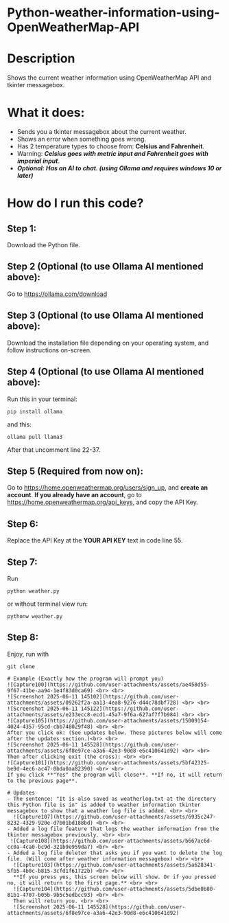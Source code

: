# Python-weather-information-using-OpenWeatherMap-API
# Description
Shows the current weather information using OpenWeatherMap API and tkinter messagebox.
# What it does:
- Sends you a tkinter messagebox about the current weather.
- Shows an error when something goes wrong.
- Has 2 temperature types to choose from: **Celsius and Fahrenheit**.
- Warning: ***Celsius goes with metric input and Fahrenheit goes with imperial input***.
- ***Optional: Has an AI to chat. (using Ollama and requires windows 10 or later)***
# How do I run this code?
## Step 1:
Download the Python file.
## Step 2 (Optional (to use Ollama AI mentioned above):
Go to https://ollama.com/download
## Step 3 (Optional (to use Ollama AI mentioned above):
Download the installation file depending on your operating system, and follow instructions on-screen.
## Step 4 (Optional (to use Ollama AI mentioned above):
Run this in your terminal:
```
pip install ollama
```
and this:
```
ollama pull llama3
```
After that uncomment line 22-37.
## Step 5 (Required from now on):
Go to https://home.openweathermap.org/users/sign_up, and **create an account**. **If you already have an account**, go to https://home.openweathermap.org/api_keys, and copy the API Key.
## Step 6:
Replace the API Key at the **YOUR API KEY** text in code line 55.
## Step 7:
Run 
```
python weather.py
```
or without terminal view run:
```
pythonw weather.py
```
## Step 8:
Enjoy, run with
```
git clone

# Example (Exactly how the program will prompt you)
![Capture100](https://github.com/user-attachments/assets/ae458d55-9f67-41be-aa94-1e4f83d0ca69) <br> <br>
![Screenshot 2025-06-11 145102](https://github.com/user-attachments/assets/09262f2a-aa13-4ea8-9276-d44c78dbf728) <br> <br>
![Screenshot 2025-06-11 145122](https://github.com/user-attachments/assets/e233ecc8-ecd1-45a7-9f6a-627af7f7b984) <br> <br>
![Capture105](https://github.com/user-attachments/assets/15009154-4024-4357-95cd-cbb748029f48) <br> <br>
After you click ok: (See updates below. These pictures below will come after the updates section.)<br> <br>
![Screenshot 2025-06-11 145528](https://github.com/user-attachments/assets/6f8e97ce-a3a6-42e3-90d8-e6c410641d92) <br> <br>
Then after clicking exit (the cross): <br> <br>
![Capture101](https://github.com/user-attachments/assets/5bf42325-be9d-4ec6-ac47-0bda0aa82390) <br> <br>
If you click **"Yes" the program will close**. **If no, it will return to the previous page**.

# Updates
- The sentence: "It is also saved as weatherlog.txt at the directory this Python file is in" is added to weather information tkinter messagebox to show that a weather log file is added. <br> <br>
  ![Capture107](https://github.com/user-attachments/assets/6935c247-8232-4329-920e-d7b01bd188bd) <br> <br>
- Added a log file feature that logs the weather information from the tkinter messagebox previously. <br> <br>
 ![Capture108](https://github.com/user-attachments/assets/b667ac6d-cc0a-4ca0-bc9d-321b9e959da7) <br> <br>
- Added a log file deleter that asks you if you want to delete the log file. (Will come after weather information messagebox) <br> <br>
  ![Capture103](https://github.com/user-attachments/assets/5a628341-5fb5-4b0c-b815-3cfd1f61722b) <br> <br>
  **If you press yes, this screen below will show. Or if you pressed no, it will return to the first page.** <br> <br>
  ![Capture104](https://github.com/user-attachments/assets/5dbe0b80-81b1-4707-b05b-9b5c5edbcc93) <br> <br>
  Then will return you. <br> <br>
  ![Screenshot 2025-06-11 145528](https://github.com/user-attachments/assets/6f8e97ce-a3a6-42e3-90d8-e6c410641d92)
